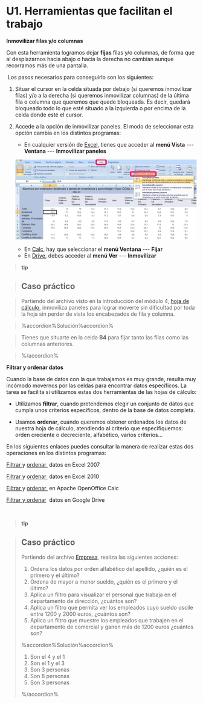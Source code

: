 
# U1. Herramientas que facilitan el trabajo


**Inmovilizar filas y/o columnas**

Con esta herramienta logramos dejar **fijas** filas y/o columnas, de forma que al desplazarnos hacia abajo o hacia la derecha no cambian aunque recorramos más de una pantalla.

 Los pasos necesarios para conseguirlo son los siguientes:

1. Situar el cursor en la celda situada por debajo (si queremos inmovilizar filas) y/o a la derecha (si queremos inmovilizar columnas) de la última fila o columna que queremos que quede bloqueada. Es decir, quedará bloqueado todo lo que esté situado a la izquierda o por encima de la celda donde esté el cursor.

1. Accede a la opción de inmovilizar paneles. El modo de seleccionar esta opción cambia en los distintos programas:
    * En cualquier versión de [Excel](http://office.microsoft.com/es-es/excel-help/inmovilizar-o-bloquear-filas-y-columnas-HP001217048.aspx), tienes que acceder al **menú Vista** --- **Ventana** --- **Inmovilizar paneles**

    ![4_01: Captura de pantalla propia - Inmovilizar paneles en Excel](img/Figura_4_3.jpg)

    * En [Calc](http://wiki.open-office.es/Fijar_paneles_en_OpenOffice_Calc), hay que seleccionar el **menú Ventana** --- **Fijar**
    * En [Drive](https://support.google.com/drive/answer/54813?hl=es), debes acceder al **menú Ver** --- **Inmovilizar**

>**tip**

>## Caso práctico

>Partiendo del archivo visto en la introducción del módulo 4, [hoja de cálculo](http://aularagon.catedu.es/materialesaularagon2013/hojacalc/datos.xls), inmoviliza paneles para lograr moverte sin dificultad por toda la hoja sin perder de vista los encabezados de fila y columna.

>%accordion%Solución%accordion%

>Tienes que situarte en la celda **B4** para fijar tanto las filas como las columnas anteriores.

>%/accordion%


**Filtrar y ordenar datos**

Cuando la base de datos con la que trabajamos es muy grande, resulta muy incómodo movernos por las celdas para encontrar datos específicos. La tarea se facilita si utilizamos estas dos herramientas de las hojas de cálculo:

- Utilizamos **filtrar**, cuando pretendemos elegir un conjunto de datos que cumpla unos criterios específicos, dentro de la base de datos completa. 

- Usamos **ordenar**, cuando queremos obtener ordenados los datos de nuestra hoja de cálculo, atendiendo al criterio que especifiquemos: orden creciente o decreciente, alfabético, varios criterios...

En los siguientes enlaces puedes consultar la manera de realizar estas dos operaciones en los distintos programas:

[Filtrar ](http://office.microsoft.com/es-es/excel-help/filtrar-datos-de-un-rango-o-una-tabla-HP010073941.aspx)y [ordenar ](http://office.microsoft.com/es-es/excel-help/ordenar-datos-en-un-rango-o-tabla-HP010073947.aspx) datos en Excel 2007

[Filtrar ](http://office.microsoft.com/es-es/excel-help/filtrar-datos-de-un-rango-o-una-tabla-HP010342517.aspx)y [ordenar ](http://office.microsoft.com/es-es/excel-help/tareas-basicas-en-excel-2010-HA101829993.aspx#_Toc256078355) datos en Excel 2010

[Filtrar ](http://wiki.open-office.es/Filtrar_celdas_en_OpenOffice_Calc)y [ordenar ](http://wiki.open-office.es/Ordenar_datos_en_OpenOffice_Calc) en Apache OpenOffice Calc

[Filtrar y ordenar](https://support.google.com/drive/answer/1272909?hl=es)  datos en Google Drive

 

>**tip**

>## Caso práctico
>
>Partiendo del archivo [Empresa](http://aularagon.catedu.es/materialesaularagon2013/hojacalc/empresa.xls), realiza las siguientes acciones:
>
>1. Ordena los datos por orden alfabético del apellido, ¿quién es el primero y el último?
>1. Ordena de mayor a menor sueldo, ¿quién es el primero y el último?
>1. Aplica un filtro para visualizar el personal que trabaja en el departamento de dirección, ¿cuántos son?
>1. Aplica un filtro que permita ver los empleados cuyo sueldo oscile entre 1200 y 2000 euros, ¿cuántos son?
>1. Aplica un filtro que muestre los empleados que trabajen en el departamento de comercial y ganen más de 1200 euros ¿cuántos son?
>
>%accordion%Solución%accordion%
>
>1. Son el 4 y el 1
>1. Son el 1 y el 3
>1. Son 3 personas
>1. Son 8 personas
>1. Son 3 personas
>
>%/accordion%



